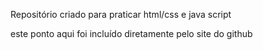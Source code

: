 Repositório criado para praticar html/css e java script

este ponto aqui foi incluído diretamente pelo site do github

